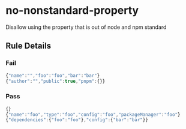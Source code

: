 <!-- prettier-ignore-start -->
# no-nonstandard-property

Disallow using the property that is out of node and npm standard

## Rule Details

### Fail

```ts
{"name":"","foo":"foo","bar":"bar"}
{"author":"","public":true,"pnpm":{}}
```

### Pass

```ts
{}
{"name":"foo","type":"foo","config":"foo","packageManager":"foo"}
{"dependencies":{"foo":"foo"},"config":{"bar":"bar"}}
```
<!-- prettier-ignore-end -->
